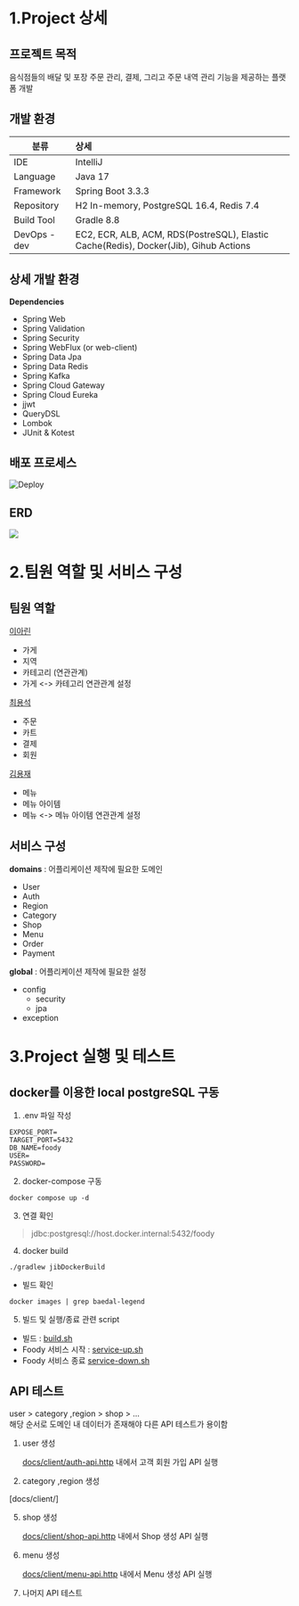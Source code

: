 1.Project 상세
===
## 프로젝트 목적 ##
음식점들의 배달 및 포장 주문 관리, 결제, 그리고 주문 내역 관리 기능을 제공하는 플랫폼 개발

## 
## 개발 환경 ##
|분류|상세|
| ---------- | :--------- |
|IDE|IntelliJ|
|Language|Java 17|
|Framework|Spring Boot 3.3.3|
|Repository|H2 In-memory, PostgreSQL 16.4, Redis 7.4|
|Build Tool|Gradle 8.8|
|DevOps - dev|EC2, ECR, ALB, ACM, RDS(PostreSQL), Elastic Cache(Redis), Docker(Jib), Gihub Actions|

## 상세 개발 환경 ##
**Dependencies** 
- Spring Web
- Spring Validation
- Spring Security
- Spring WebFlux (or web-client)
- Spring Data Jpa
- Spring Data Redis
- Spring Kafka
- Spring Cloud Gateway
- Spring Cloud Eureka
- jjwt
- QueryDSL
- Lombok
- JUnit & Kotest

## 배포 프로세스 ##
![Deploy](https://github.com/user-attachments/assets/fe8b2fd3-abf7-4415-b61d-33ec9fdbab06)

## ERD ## 
![](https://github.com/user-attachments/assets/3a0d5c45-33f0-41f6-b7f8-9d2137aeaaae)

2.팀원 역할 및 서비스 구성 
===
## 팀원 역할 ## 

 [이아린](https://github.com/linavell)
- 가게
- 지역
- 카테고리 (연관관계)
- 가게 <-> 카테고리 연관관계 설정
  
[최용석](https://github.com/choi-ys)
- 주문
- 카트
- 결제
- 회원
  
[김용재](https://github.com/uzjaee)
- 메뉴 
- 메뉴 아이템 
- 메뉴 <-> 메뉴 아이템 연관관계 설정

## 서비스 구성 ## 

**domains**  : 어플리케이션 제작에 필요한 도메인 
- User  
- Auth 
- Region 
- Category 
- Shop 
- Menu 
- Order
- Payment

**global**  : 어플리케이션 제작에 필요한 설정
- config  
   - security 
   - jpa
- exception


3.Project 실행 및 테스트 
===
## docker를 이용한 local postgreSQL 구동 ## 
1. .env 파일 작성
```properties
EXPOSE_PORT=
TARGET_PORT=5432
DB_NAME=foody
USER=
PASSWORD=
```

2. docker-compose 구동
```shell
docker compose up -d
```

3. 연결 확인
> jdbc:postgresql://host.docker.internal:5432/foody

4. docker build
```shell
./gradlew jibDockerBuild
```
- 빌드 확인 
```shell
docker images | grep baedal-legend
``` 

5. 빌드 및 실행/종료 관련 script
- 빌드 : [build.sh](docs%2Fbuild.sh)
- Foody 서비스 시작 : [service-up.sh](docs%2Fservice-up.sh)
- Foody 서비스 종료 [service-down.sh](docs%2Fservice-down.sh)
  
##  API  테스트 ## 

user > category ,region > shop  > ...   
해당 순서로 도메인 내  데이터가 존재해야 다른 API 테스트가 용이함 
1. user 생성
   
   [docs/client/auth-api.http](https://github.com/baedal-legend/foody/blob/develop/docs/client/auth-api.http) 내에서 고객 회원 가입 API 실행

3. category ,region 생성
   
  [docs/client/]

5. shop 생성
   
   [docs/client/shop-api.http](https://github.com/baedal-legend/foody/blob/develop/docs/client/shop-api.http) 내에서 Shop 생성 API 실행

7. menu 생성
   
   [docs/client/menu-api.http](https://github.com/baedal-legend/foody/blob/develop/docs/client/menu-api.http) 내에서 Menu 생성 API 실행

9. 나머지 API 테스트 
   
